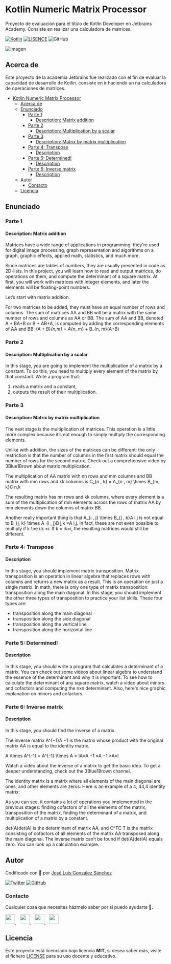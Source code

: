 # Kotlin Numeric Matrix Processor
Proyecto de evaluación para el título de Kotlin Developer en Jetbrains Academy. Consiste en realizar una calculadora de matrices.

[![Kotlin](https://img.shields.io/badge/Code-Kotlin-blueviolet)](https://kotlinlang.org/)
[![LISENCE](https://img.shields.io/badge/Lisence-MIT-green)]()
![GitHub](https://img.shields.io/github/last-commit/joseluisgs/Kotlin-NumericMatrixProcessor)


![imagen](https://www.adesso-mobile.de/wp-content/uploads/2021/02/kotlin-einfu%CC%88hrung.jpg)

## Acerca de
Este proyecto de la academia Jetbrains fue realizado con el fin de evaluar la capacidad de desarrollo de Kotlin. consiste en ir haciendo un na calculadora de operaciones de matrices.

- [Kotlin Numeric Matrix Processor](#kotlin-numeric-matrix-processor)
  - [Acerca de](#acerca-de)
  - [Enunciado](#enunciado)
    - [Parte 1](#parte-1)
      - [Description: Matrix addition](#description-matrix-addition)
    - [Parte 2](#parte-2)
      - [Description: Multiplication by a scalar](#description-multiplication-by-a-scalar)
    - [Parte 3](#parte-3)
      - [Description: Matrix by matrix multiplication](#description-matrix-by-matrix-multiplication)
    - [Parte 4: Transpose](#parte-4-transpose)
      - [Description](#description)
    - [Parte 5: Determined!](#parte-5-determined)
      - [Description](#description-1)
    - [Parte 6: Inverse matrix](#parte-6-inverse-matrix)
      - [Description](#description-2)
  - [Autor](#autor)
    - [Contacto](#contacto)
  - [Licencia](#licencia)

## Enunciado
### Parte 1
#### Description: Matrix addition
Matrices have a wide range of applications in programming: they're used for digital image processing, graph representation and algorithms on a graph, graphic effects, applied math, statistics, and much more.

Since matrices are tables of numbers, they are usually presented in code as 2D-lists. In this project, you will learn how to read and output matrices, do operations on them, and compute the determinant of a square matrix. At first, you will work with matrices with integer elements, and later the elements will be floating-point numbers.

Let’s start with matrix addition.

For two matrices to be added, they must have an equal number of rows and columns. The sum of matrices AA and BB will be a matrix with the same number of rows and columns as AA or BB. The sum of AA and BB, denoted A + BA+B or B + AB+A, is computed by adding the corresponding elements of AA and BB: (A + B)_{n,m} = A_{n, m} + B_{n, m}(A+B) 


### Parte 2
#### Description: Multiplication by a scalar
In this stage, you are going to implement the multiplication of a matrix by a constant. To do this, you need to multiply every element of the matrix by that constant. 
Write a program that:
1. reads a matrix and a constant,
2. outputs the result of their multiplication.

### Parte 3
#### Description: Matrix by matrix multiplication
The next stage is the multiplication of matrices. This operation is a little more complex because it’s not enough to simply multiply the corresponding elements.

Unlike with addition, the sizes of the matrices can be different: the only restriction is that the number of columns in the first matrix should equal the number of rows for the second matrix. Check out a comprehensive video by 3Blue1Brown about matrix multiplication.

The multiplication of AA matrix with nn rows and mm columns and BB matrix with mm rows and kk columns is C_{n , k} = A_{n , m} \times B_{m, k}C 
n,k


The resulting matrix has nn rows and kk columns, where every element is a sum of the multiplication of mm elements across the rows of matrix AA by mm elements down the columns of matrix BB.

Another really important thing is that A_{i , j} \times B_{j , k}A i,j is not equal to B_{j, k} \times A_{i , j}B j,k ×A i,j. In fact, these are not even possible to multiply if k \ne i.k =i. If k = ik=i, the resulting matrices would still be different.

### Parte 4: Transpose
#### Description
In this stage, you should implement matrix transposition. Matrix transposition is an operation in linear algebra that replaces rows with columns and returns a new matrix as a result. This is an operation on just a single matrix.
In math, there is only one type of matrix transposition: transposition along the main diagonal. In this stage, you should implement the other three types of transposition to practice your list skills. These four types are:

- transposition along the main diagonal
- transposition along the side diagonal
- transposition along the vertical line
- transposition along the horizontal line


### Parte 5: Determined!
#### Description
In this stage, you should write a program that calculates a determinant of a matrix. You can check out some videos about linear algebra to understand the essence of the determinant and why it is important. To see how to calculate the determinant of any square matrix, watch a video about minors and cofactors and computing the nxn determinant. Also, here's nice graphic explanation on minors and cofactors.

### Parte 6: Inverse matrix
#### Description
In this stage, you should find the inverse of a matrix.

The inverse matrix A^{−1}A 
−1
  is the matrix whose product with the original matrix AA is equal to the identity matrix.

A \times A^{-1} = A^{-1} \times A = IA×A 
−1
 =A 
−1
 ×A=I

Watch a video about the inverse of a matrix to get the basic idea. To get a deeper understanding, check out the 3Blue1Brown channel.

The identity matrix is a matrix where all elements of the main diagonal are ones, and other elements are zeros. Here is an example of a 4, 44,4 identity matrix:


As you can see, it contains a lot of operations you implemented in the previous stages: finding cofactors of all the elements of the matrix, transposition of the matrix, finding the determinant of a matrix, and multiplication of a matrix by a constant.

det(A)det(A) is the determinant of matrix AA, and C^TC 
T
  is the matrix consisting of cofactors of all elements of the matrix AA transposed along the main diagonal. The inverse matrix can’t be found if det(A)det(A) equals zero. You can look up a calculation example.

## Autor

Codificado con :sparkling_heart: por [José Luis González Sánchez](https://twitter.com/joseluisgonsan)

[![Twitter](https://img.shields.io/twitter/follow/joseluisgonsan?style=social)](https://twitter.com/joseluisgonsan)
[![GitHub](https://img.shields.io/github/followers/joseluisgs?style=social)](https://github.com/joseluisgs)

### Contacto
<p>
  Cualquier cosa que necesites házmelo saber por si puedo ayudarte 💬.
</p>
<p>
    <a href="https://twitter.com/joseluisgonsan" target="_blank">
        <img src="https://i.imgur.com/U4Uiaef.png" 
    height="30">
    </a> &nbsp;&nbsp;
    <a href="https://github.com/joseluisgs" target="_blank">
        <img src="https://cdn.iconscout.com/icon/free/png-256/github-153-675523.png" 
    height="30">
    </a> &nbsp;&nbsp;
    <a href="https://www.linkedin.com/in/joseluisgonsan" target="_blank">
        <img src="https://upload.wikimedia.org/wikipedia/commons/thumb/c/ca/LinkedIn_logo_initials.png/768px-LinkedIn_logo_initials.png" 
    height="30">
    </a>  &nbsp;&nbsp;
    <a href="https://joseluisgs.github.io/" target="_blank">
        <img src="https://joseluisgs.github.io/favicon.png" 
    height="30">
    </a>
</p>


## Licencia

Este proyecto está licenciado bajo licencia **MIT**, si desea saber más, visite el fichero [LICENSE](./LICENSE) para su uso docente y educativo.